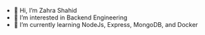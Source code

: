 - 👋 Hi, I’m Zahra Shahid
- 👀 I’m interested in Backend Engineering
- 🌱 I’m currently learning NodeJs, Express, MongoDB, and Docker

<!---
DevZahraShahid/DevZahraShahid is a ✨ special ✨ repository because its `README.md` (this file) appears on your GitHub profile.
You can click the Preview link to take a look at your changes.
--->
